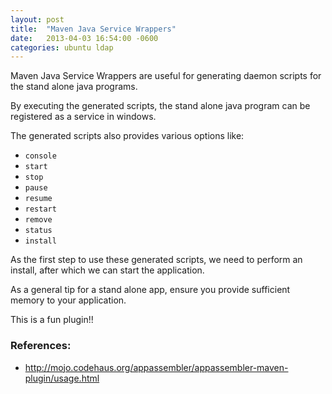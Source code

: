 ```yaml
---
layout: post
title:  "Maven Java Service Wrappers"
date:   2013-04-03 16:54:00 -0600
categories: ubuntu ldap
---
```


Maven Java Service Wrappers are useful for generating daemon scripts for the stand alone java programs.

By executing the generated scripts, the stand alone java program can be registered as a service in windows.

The generated scripts also provides various options like:
- `console`
- `start`
- `stop`
- `pause`
- `resume`
- `restart`
- `remove`
- `status`
- `install`

As the first step to use these generated scripts, we need to perform an install, after which we can start the application.

As a general tip for a stand alone app, ensure you provide sufficient memory to your application.

This is a fun plugin!!

### References:

- http://mojo.codehaus.org/appassembler/appassembler-maven-plugin/usage.html
